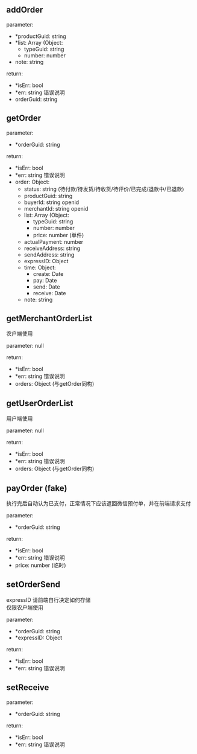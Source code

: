 ## addOrder

parameter:
- *productGuid: string
- *list: Array (Object:
    - typeGuid: string
    - number: number
- note: string

return: 
- *isErr: bool
- *err: string 错误说明
- orderGuid: string

## getOrder

parameter:
- *orderGuid: string

return: 
- *isErr: bool
- *err: string 错误说明
- order: Object:
    - status: string (待付款/待发货/待收货/待评价/已完成/退款中/已退款)
    - productGuid: string
    - buyerId: string openid
    - merchantId: string openid
    - list: Array (Object:
        - typeGuid: string
        - number: number
        - price: number (单件)
    - actualPayment: number
    - receiveAddress: string
    - sendAddress: string
    - expressID: Object
    - time: Object:
        - create: Date
        - pay: Date
        - send: Date
        - receive: Date
    - note: string

## getMerchantOrderList

农户端使用

parameter: null

return: 
- *isErr: bool
- *err: string 错误说明
- orders: Object (与getOrder同构)

## getUserOrderList

用户端使用

parameter: null

return: 
- *isErr: bool
- *err: string 错误说明
- orders: Object (与getOrder同构)

## payOrder (fake)

执行完后自动认为已支付，正常情况下应该返回微信预付单，并在前端请求支付

parameter:
- *orderGuid: string

return: 
- *isErr: bool
- *err: string 错误说明
- price: number (临时)

## setOrderSend

expressID 请前端自行决定如何存储  
仅限农户端使用

parameter:
- *orderGuid: string
- *expressID: Object

return: 
- *isErr: bool
- *err: string 错误说明

## setReceive

parameter:
- *orderGuid: string

return: 
- *isErr: bool
- *err: string 错误说明